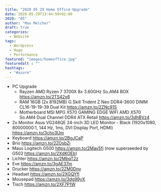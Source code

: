 ```yaml
---
title: "2020 05 29 Home Office Upgrade"
date: 2020-05-29T13:44:59+02:00
2020: "05"
author: "Max Melcher"
draft: true
categories:
  - Website
tags:
  - Wordpress
  - Hugo
  - Performance
featured: "images/homeoffice.jpg"
featuredalt : ""
hashtags: 
  - "#azure"
---
```


* PC Upgrade
  * Rayzen AMD Ryzen 7 3700X 8x 3.60GHz So.AM4 BOX https://amzn.to/2TS42x6
  * RAM 16GB (2x 8192MB) G.Skill Trident Z Neo DDR4-3600 DIMM CL16-19-19-39 Dual Kit https://amzn.to/2ZNc91S
  * Motherboard MSI MPG X570 GAMING EDGE WIFI AMD X570 So.AM4 Dual Channel DDR4 ATX Retail https://amzn.to/3dhBVz4
* 2x Monitor Asus VG248QE 24-inch 3D LED Monitor - Black (1920x1080, 80000000:1, 144 Hz, 1ms, DVI Display Port, HDMI) https://amzn.to/3cho3Um
* Keyboard https://amzn.to/2BgJCaP
* Brio https://amzn.to/2ZOsbZi
* Maus Logitech G500 https://amzn.to/2May5fj (now superseeded by G502 https://amzn.to/2XdKOEb)
* Lichter https://amzn.to/2MbqT2z
* Eve https://amzn.to/3gAE37m
* Drucker https://amzn.to/2ZM0Dnv
* Headset https://amzn.to/2XGQYfl
* Mousepad https://amzn.to/3dg99yX
* Tisch https://amzn.to/2XF7P1W